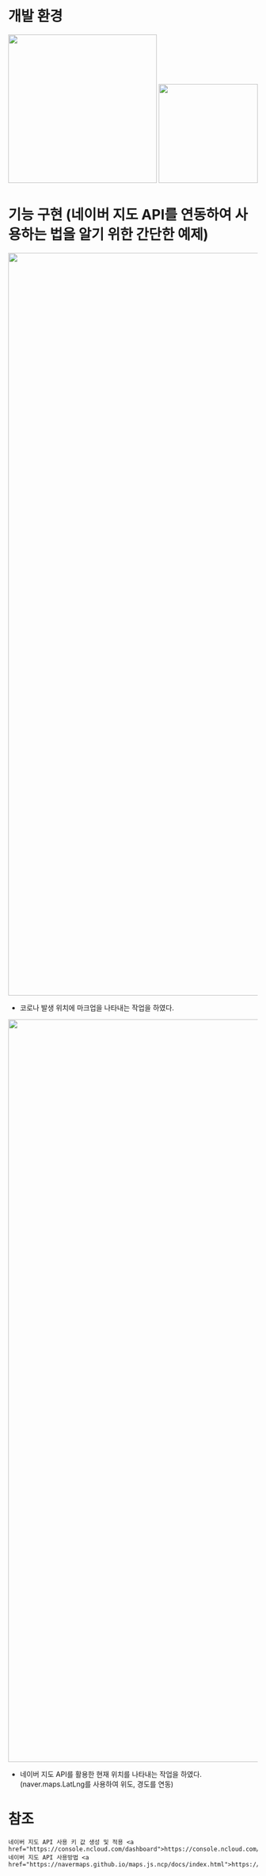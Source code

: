 # 개발 환경
<div>
    <img width="300" src="https://user-images.githubusercontent.com/25299809/89781307-0b324f80-db4e-11ea-801d-a4816874297b.jpg">
    <img width="200" src="https://user-images.githubusercontent.com/25299809/89781097-a4ad3180-db4d-11ea-9293-e16bc0dac6b7.png">
</div>

# 기능 구현 (네이버 지도 API를 연동하여 사용하는 법을 알기 위한 간단한 예제)

<div>
    <img width="1500" src="https://user-images.githubusercontent.com/25299809/89781976-4f721f80-db4f-11ea-8fe4-cf3ee0121bbb.png">
</div>

- 코로나 발생 위치에 마크업을 나타내는 작업을 하였다.

<div>
    <img width="1500" src="https://user-images.githubusercontent.com/25299809/89782050-79c3dd00-db4f-11ea-939a-48f71286ee30.png">
</div>

- 네이버 지도 API를 활용한 현재 위치를 나타내는 작업을 하였다. (naver.maps.LatLng를 사용하여 위도, 경도를 연동)

# 참조
    네이버 지도 API 사용 키 값 생성 및 적용 <a href="https://console.ncloud.com/dashboard">https://console.ncloud.com/dashboard</a>
    네이버 지도 API 사용방법 <a href="https://navermaps.github.io/maps.js.ncp/docs/index.html">https://navermaps.github.io/maps.js.ncp/docs/index.html</a>
    
